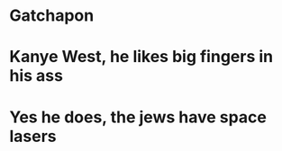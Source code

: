 # Gatchapon
# Kanye West, he likes big fingers in his ass

# Yes he does, the jews have space lasers